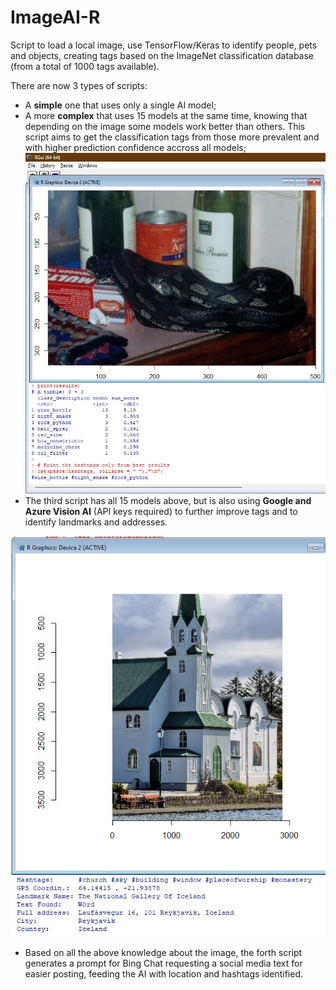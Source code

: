 # ImageAI-R
Script to load a local image, use TensorFlow/Keras to identify people, pets and objects, creating tags based on the ImageNet classification database (from a total of 1000 tags available).

There are now 3 types of scripts:
- A **simple** one that uses only a single AI model;
- A more **complex** that uses 15 models at the same time, knowing that depending on the image some models work better than others. This script aims to get the classification tags from those more prevalent and with higher prediction confidence accross all models;
![Example of complex script](./img/Example.jpg)
- The third script has all 15 models above, but is also using **Google and Azure Vision AI** (API keys required) to further improve tags and to identify landmarks and addresses.

![Example of complex script with Vision APIs for Location](./img/Location_Example.jpg)
- Based on all the above knowledge about the image, the forth script generates a prompt for Bing Chat requesting a social media text for easier posting, feeding the AI with location and hashtags identified.
